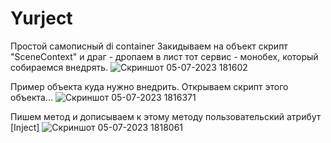 # Yurject
Простой самописный di container
Закидываем на объект скрипт "SceneContext" и драг - дропаем в лист тот сервис - монобех, который собираемся внедрять.
![Скриншот 05-07-2023 181602](https://github.com/Yury93/Yurject/assets/72685333/0c2c6129-744e-4921-93a8-6348ad8f89bf)

Пример объекта куда нужно внедрить. Открываем скрипт этого объекта...
![Скриншот 05-07-2023 1816371](https://github.com/Yury93/Yurject/assets/72685333/05753081-09f4-4323-a664-3c8c2173c206)

Пишем метод и дописываем к этому методу пользовательский атрибут [Inject]
![Скриншот 05-07-2023 1818061](https://github.com/Yury93/Yurject/assets/72685333/1520a103-f3f4-4063-8175-afb4b36c2b8b)


